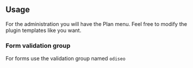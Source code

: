 ## Usage

For the administration you will have the Plan menu.
Feel free to modify the plugin templates like you want.

### Form validation group

For forms use the validation group named `odiseo`
